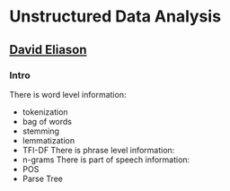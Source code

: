 # Unstructured Data Analysis
## [David Eliason](http://www.davideliason.me)
### Intro
There is word level information:
- tokenization
- bag of words
- stemming
- lemmatization
- TFI-DF
There is phrase level information:
- n-grams
There is part of speech information:
- POS
- Parse Tree